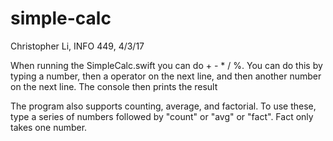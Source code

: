 # simple-calc

Christopher Li, INFO 449, 4/3/17

When running the SimpleCalc.swift you can do + - * / %. You can do this by typing a number, then a operator on the next line, and then another number on the next line. The console then prints the result

The program also supports counting, average, and factorial. To use these, type a series of numbers followed by "count" or "avg" or "fact". Fact only takes one number.
